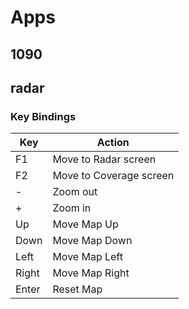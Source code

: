 # Apps

## 1090

## radar

### Key Bindings

|  Key  |  Action                   |
| ----- | ------------------------- |
| F1    | Move to Radar screen      |
| F2    | Move to Coverage screen   |
| -     | Zoom out                  |
| +     | Zoom in                   |
| Up    | Move Map Up               |
| Down  | Move Map Down             |
| Left  | Move Map Left             |
| Right | Move Map Right            |
| Enter | Reset Map                 |
